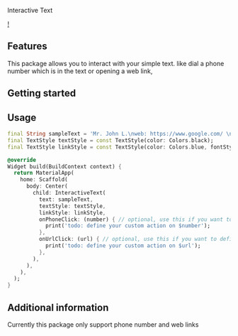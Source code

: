 <!--
This README describes the package. If you publish this package to pub.dev,
this README's contents appear on the landing page for your package.

For information about how to write a good package README, see the guide for
[writing package pages](https://dart.dev/guides/libraries/writing-package-pages).

For general information about developing packages, see the Dart guide for
[creating packages](https://dart.dev/guides/libraries/create-library-packages)
and the Flutter guide for
[developing packages and plugins](https://flutter.dev/developing-packages).
-->

Interactive Text

[!](https://github.com/chandresh204/interactive_text/blob/main/asset/interactive_text.jpg)

## Features

This package allows you to interact with your simple text. like dial a phone number which is in the text or opening a web link,

## Getting started


## Usage


```dart
final String sampleText = 'Mr. John L.\nweb: https://www.google.com/ \nPh: 2564824154';
final TextStyle textStyle = const TextStyle(color: Colors.black);
final TextStyle linkStyle = const TextStyle(color: Colors.blue, fontStyle: FontStyle.italic);

@override
Widget build(BuildContext context) {
  return MaterialApp(
    home: Scaffold(
      body: Center(
        child: InteractiveText(
          text: sampleText,
          textStyle: textStyle,
          linkStyle: linkStyle,
          onPhoneClick: (number) { // optional, use this if you want to define custom task on any phone number click
            print('todo: define your custom action on $number');
          },
          onUrlClick: (url) { // optional, use this if you want to define custom task on any url click
            print('todo: define your custom action on $url');
          },
        ),
      ),
    ),
  );
}
```

## Additional information

Currently this package only support phone number and web links
